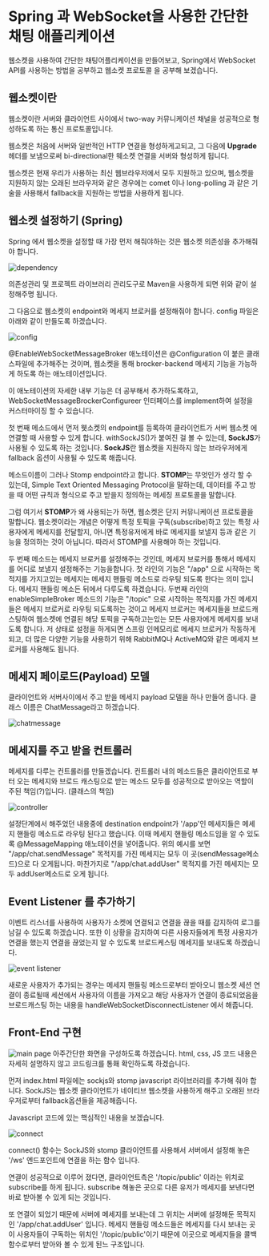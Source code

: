 # Spring 과 WebSocket을 사용한 간단한 채팅 애플리케이션

웹소켓을 사용하여 간단한 채팅어플리케이션을 만들어보고, Spring에서 WebSocket API를 사용하는 방법을 공부하고 웹소켓 프로토콜 을 공부해 보겠습니다.


## 웹소켓이란
웹소켓이란 서버와 클라이언트 사이에서 two-way 커뮤니케이션 채널을 성공적으로 형성하도록 하는 통신 프로토콜입니다.

웹소켓은 처음에 서버와 일반적인 HTTP 연결을 형성하게고되고, 그 다음에 **Upgrade** 헤더를 보냄으로써 bi-directional한 웨소켓 연결을 서버와 형성하게 됩니다.

웹소켓은 현재 우리가 사용하는 최신 웹브라우저에서 모두 지원하고 있으며, 웹소켓을 지원하지 않는 오래된 브라우저와 같은 경우에는 comet 이나 long-polling 과 같은 기술을 사용해서 fallback을 지원하는 방법을 사용하게 됩니다.

## 웹소켓 설정하기 (**Spring**)

Spring 에서 웹소켓을 설정할 때 가장 먼저 해줘야하는 것은 웹소켓 의존성을 추가해줘야 합니다.

![dependency](./images/dependency.png)

의존성관리 및 프로젝트 라이브러리 관리도구로 Maven을 사용하게 되면 위와 같이 설정해주명 됩니다.

그 다음으로 웹소켓의 endpoint와 메세지 브로커를 설정해줘야 합니다.
config 파일은 아래와 같이 만들도록 하겠습니다.

![config](./images/config.png)

@EnableWebSocketMessageBroker 애노테이션은 @Configuration 이 붙은 클래스파일에 추가해주는 것이며, 웹소켓을 통해 brocker-backend 메세지 기능을 가능하게 하도록 하는 애노테이션입니다.

이 애노테이션의 자세한 내부 기능은 더 공부해서 추가하도록하고, WebSocketMessageBrockerConfigureer 인터페이스를 implement하여 설정을 커스터마이징 할 수 있습니다.

첫 번째 메소드에서 먼저 웻소켓의 endpoint를 등록하여 클라이언트가 서버 웹소켓 에 연결할 때 사용할 수 있게 합니다. withSockJS()가 붙여진 걸 볼 수 있는데, **SockJS**가 사용될 수 있도록 하는 것입니다. **SockJS**란 웹소켓을 지원하지 않는 브라우저에게 fallback 옵션이 사용될 수 있도록 해줍니다.

메소드이름이 그러나 Stomp endpoint라고 합니다. **STOMP**는 무엇인가 생각 할 수 있는데, Simple Text Oriented Messaging Protocol을 말하는데, 데이터를 주고 방을 때 어떤 규칙과 형식으로 주고 받을지 정의하는 메세징 프로토콜을 말합니다.

그럼 여기서 **STOMP**가 왜 사용되는가 하면, 웹소켓은 단지 커뮤니케이션 프로토콜을 말합니다. 웹소켓이라는 개념은 어떻게 특정 토픽을 구독(subscribe)하고 있는 특정 사용자에게 메세지를 전달할지, 아니면 특정유저에게 바로 메세지를 보낼지 등과 같은 기능을 정의하는 것이 아닙니다. 따라서 STOMP를 사용해야 하는 것입니다.

두 번째 메소드는 메세지 브로커를 설정해주는 것인데, 메세지 브로커를 통해서 메세지를 어디로 보낼지 설정해주는 기능을합니다.
첫 라인의 기능은 "/app" 으로 시작하는 목적지를 가지고있는 메세지는 메세지 핸들링 메소드로 라우팅 되도록 한다는 의미 입니다.
메세지 핸들링 메소든 뒤에서 다루도록 하겠습니다. 두번째 라인의 enableSimpleBroker 메소드의 기능은 "/topic" 으로 시작하는 목적지를 가진 메세지들은 메세지 브로커로 라우팅 되도록하는 것이고 메세지 브로커는 메세지들을 브로드캐스팅하여 웹소켓에 연결된 해당 토픽을 구독하고는있는 모든 사용자에게 메세지를 보내도록 합니다.
저 상태로 설정을 하게되면 스프링 인메모리로 메세지 브로커가 작동하게 되고, 더 많은 다양한 기능을 사용하기 위해 RabbitMQ나 ActiveMQ와 같은 메세지 브로커를 사용해도 됩니다.


## 메세지 페이로드(Payload) 모델
클라이언트와 서버사이에서 주고 받을 메세지 payload 모델을 하나 만들어 줍니다. 
클래스 이름은 ChatMessage라고 하겠습니다.

![chatmessage](./images/chatmessage.png)

## 메세지를 주고 받을 컨트롤러

메세지를 다루는 컨트롤러를 만들겠습니다. 컨트롤러 내의 메소드들은 클라이언트로 부터 오는 메세지와 브로드 캐스팅으로 받는 메소드 모두를 성공적으로 받아오는 역할이 주된 책임(?)입니다. (클래스의 책임)


![controller](./images/controller.png)

설정단계에서 해주었던 내용중에 destination endpoint가 '/app'인 메세지들은 메세지 핸들링 메소드로 라우팅 된다고 했습니다.
이때 메세지 핸들링 메소드임을 알 수 있도록 @MessageMapping 애노테이션을 넣어줍니다.
위의 예시를 보면 "/app/chat.sendMessage" 목적지를 가진 메세지는 모두 이 곳(sendMessage메소드)으로 다 오게됩니다.
마찬가지로 "/app/chat.addUser" 목적지를 가진 메세지는 모두 addUser메소드로 오게 됩니다.

## Event Listener 를 추가하기

이벤트 리스너를 사용하여 사용자가 소켓에 연결되고 연결을 끊을 때를 감지하여 로그를 남길 수 있도록 하겠습니다. 또한 이 상황을 감지하여 다른 사용자들에게 특정 사용자가 연결을 했는지 연결을 끊었는지 알 수 있도록 브로드케스팅 메세지를 보내도록 하겠습니다.

![event listener](./images/eventlistener.png)

새로운 사용자가 추가되는 경우는 메세지 핸들링 메소드로부터 받아오니 웹소켓 세션 연결이 종료될때 세션에서 사용자의 이름을 가져오고 해당 사용자가 연결이 종료되었음을 브로드캐스팅 하는 내용을 handleWebSocketDisconnectListener 에서 해줍니다.


## Front-End 구현

![main page](./images/main.png)
아주간단한 화면을 구성하도록 하겠습니다.
html, css, JS 코드 내용은 자세히 설명하지 않고 코드링크를 통홰 확인하도록 하겠습니다.

먼저 index.html 파일에는 sockjs와 stomp javascript 라이브러리를 추가해 줘야 합니다.
SockJS는 웹소켓 클라이언트가 네이티브 웹소켓을 사용하게 해주고 오래된 브라우저로부터 fallback옵션들을 제공해줍니다.

Javascript 코드에 있는 핵심적인 내용을 보겠습니다.


![connect](./images/connect_js.png)

connect() 함수는 SockJS와 stomp 클라이언트를 사용해서 서버에서 설정해 놓은 '/ws' 엔드포인트에 연결을 하는 함수 입니다.

연결이 성공적으로 이루어 졌다면, 클라이언트측은 '/topic/public' 이라는 위치로 subscribe를 하게 됩니다. subscribe 해놓은 곳으로 다른 유저가 메세지를 보낸다면 바로 받아볼 수 있게 되는 것입니다. 

또 연결이 되었기 때문에 서버에 메세지를 보내는데 그 위치는 서버에 설정해둔 목적지인 '/app/chat.addUser' 입니다.
메세지 핸들링 메소드들은 메세지를 다시 보내는 곳이 사용자들이 구독하는 위치인 '/topic/public'이기 때문에 이곳으로 메세지들을 콜백함수로부터 받아와 볼 수 있게 된느 구조입니다.
